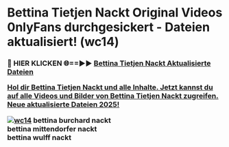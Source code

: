 # Bettina Tietjen Nackt Original Videos 0nlyFans durchgesickert - Dateien aktualisiert! (wc14)

<h3>🔴 HIER KLICKEN 🌐==►► <a href="https://tinyurl.com/h6vf6nb8" rel="nofollow">Bettina Tietjen Nackt Aktualisierte Dateien

Hol dir Bettina Tietjen Nackt und alle Inhalte. Jetzt kannst du auf alle Videos und Bilder von Bettina Tietjen Nackt zugreifen. Neue aktualisierte Dateien 2025!

[![wc14](https://i.imgur.com/sD4kR3V.gif)](https://tinyurl.com/h6vf6nb8)
bettina burchard nackt<br>
bettina mittendorfer nackt<br>
bettina wulff nackt